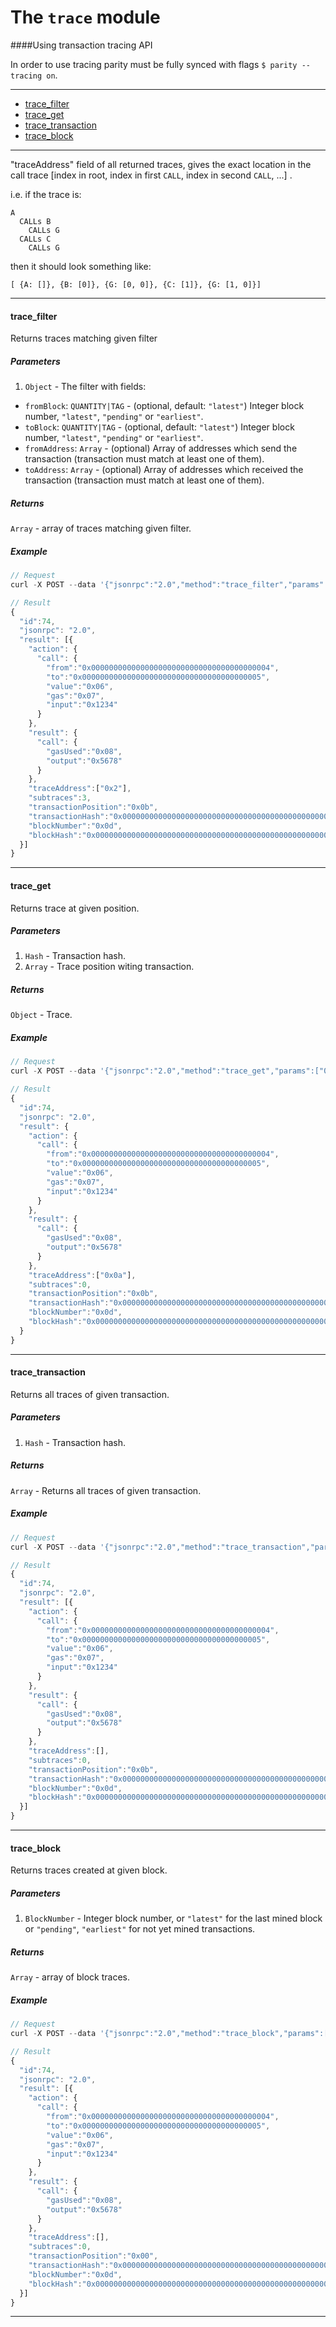# The `trace` module

####Using transaction tracing API

In order to use tracing parity must be fully synced with flags `$ parity --tracing on`.

***


* [trace_filter](#trace_filter)
* [trace_get](#trace_get)
* [trace_transaction](#trace_transaction)
* [trace_block](#trace_block)

***

 "traceAddress" field of all returned traces, gives the exact location in the call trace [index in root, index in first `CALL`, index in second `CALL`, ...] .

i.e. if the trace is:
```
A
  CALLs B
    CALLs G
  CALLs C
    CALLs G
```
then it should look something like:

`[ {A: []}, {B: [0]}, {G: [0, 0]}, {C: [1]}, {G: [1, 0]}]`

***

#### trace_filter

Returns traces matching given filter


##### Parameters

1. `Object` - The filter with fields:
  - `fromBlock`: `QUANTITY|TAG` - (optional, default: `"latest"`) Integer block number, `"latest"`, `"pending"` or `"earliest"`.
  - `toBlock`: `QUANTITY|TAG` - (optional, default: `"latest"`) Integer block number, `"latest"`, `"pending"` or `"earliest"`.
  - `fromAddress`: `Array` - (optional) Array of addresses which send the transaction (transaction must match at least one of them).
  - `toAddress`: `Array` - (optional) Array of addresses which received the transaction (transaction must match at least one of them).


##### Returns

`Array` - array of traces matching given filter.

##### Example
```js
// Request
curl -X POST --data '{"jsonrpc":"2.0","method":"trace_filter","params":[{"fromBlock":"latest","toAddress":["0x0000000000000000000000000000000000000005"]}],"id":74}'

// Result
{
  "id":74,
  "jsonrpc": "2.0",
  "result": [{
    "action": {
      "call": {
        "from":"0x0000000000000000000000000000000000000004",
        "to":"0x0000000000000000000000000000000000000005",
        "value":"0x06",
        "gas":"0x07",
        "input":"0x1234"
      }
    },
    "result": {
      "call": {
        "gasUsed":"0x08",
        "output":"0x5678"
      }
    },
    "traceAddress":["0x2"],
    "subtraces":3,
    "transactionPosition":"0x0b",
    "transactionHash":"0x000000000000000000000000000000000000000000000000000000000000000c",
    "blockNumber":"0x0d",
    "blockHash":"0x000000000000000000000000000000000000000000000000000000000000000e"
  }]
}
```

***


#### trace_get

Returns trace at given position.


##### Parameters

1. `Hash` - Transaction hash.
2. `Array` - Trace position witing transaction.


##### Returns

`Object` - Trace.

##### Example
```js
// Request
curl -X POST --data '{"jsonrpc":"2.0","method":"trace_get","params":["0x000000000000000000000000000000000000000000000000000000000000000c",["0x0a"]],"id":74}'

// Result
{
  "id":74,
  "jsonrpc": "2.0",
  "result": {
    "action": {
      "call": {
        "from":"0x0000000000000000000000000000000000000004",
        "to":"0x0000000000000000000000000000000000000005",
        "value":"0x06",
        "gas":"0x07",
        "input":"0x1234"
      }
    },
    "result": {
      "call": {
        "gasUsed":"0x08",
        "output":"0x5678"
      }
    },
    "traceAddress":["0x0a"],
    "subtraces":0,
    "transactionPosition":"0x0b",
    "transactionHash":"0x000000000000000000000000000000000000000000000000000000000000000c",
    "blockNumber":"0x0d",
    "blockHash":"0x000000000000000000000000000000000000000000000000000000000000000e"
  }
}
```

***

#### trace_transaction

Returns all traces of given transaction.


##### Parameters

1. `Hash` - Transaction hash.


##### Returns

`Array` - Returns all traces of given transaction.

##### Example
```js
// Request
curl -X POST --data '{"jsonrpc":"2.0","method":"trace_transaction","params":["0x000000000000000000000000000000000000000000000000000000000000000c"],"id":74}'

// Result
{
  "id":74,
  "jsonrpc": "2.0",
  "result": [{
    "action": {
      "call": {
        "from":"0x0000000000000000000000000000000000000004",
        "to":"0x0000000000000000000000000000000000000005",
        "value":"0x06",
        "gas":"0x07",
        "input":"0x1234"
      }
    },
    "result": {
      "call": {
        "gasUsed":"0x08",
        "output":"0x5678"
      }
    },
    "traceAddress":[],
    "subtraces":0,
    "transactionPosition":"0x0b",
    "transactionHash":"0x000000000000000000000000000000000000000000000000000000000000000c",
    "blockNumber":"0x0d",
    "blockHash":"0x000000000000000000000000000000000000000000000000000000000000000e"
  }]
}
```

***

#### trace_block

Returns traces created at given block.


##### Parameters

1. `BlockNumber` - Integer block number, or `"latest"` for the last mined block or `"pending"`, `"earliest"` for not yet mined transactions.


##### Returns

`Array` - array of block traces.

##### Example
```js
// Request
curl -X POST --data '{"jsonrpc":"2.0","method":"trace_block","params":["latest"],"id":74}'

// Result
{
  "id":74,
  "jsonrpc": "2.0",
  "result": [{
    "action": {
      "call": {
        "from":"0x0000000000000000000000000000000000000004",
        "to":"0x0000000000000000000000000000000000000005",
        "value":"0x06",
        "gas":"0x07",
        "input":"0x1234"
      }
    },
    "result": {
      "call": {
        "gasUsed":"0x08",
        "output":"0x5678"
      }
    },
    "traceAddress":[],
    "subtraces":0,
    "transactionPosition":"0x00",
    "transactionHash":"0x000000000000000000000000000000000000000000000000000000000000000c",
    "blockNumber":"0x0d",
    "blockHash":"0x000000000000000000000000000000000000000000000000000000000000000e"
  }]
}
```

***
